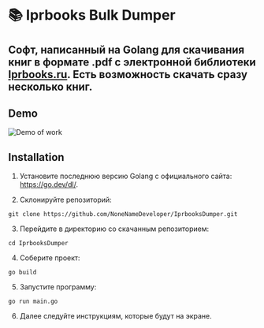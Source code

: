 # 📚 Iprbooks Bulk Dumper


## Софт, написанный на Golang для скачивания книг в формате .pdf с электронной библиотеки [Iprbooks.ru](https://www.iprbookshop.ru). Есть возможность скачать сразу несколько книг.


## Demo

![Demo of work](https://i.ibb.co/4Fy7c4h/image.png)



## Installation


1. Установите последнюю версию Golang с официального сайта: https://go.dev/dl/.

2. Склонируйте репозиторий:

```
git clone https://github.com/NoneNameDeveloper/IprbooksDumper.git
```

3. Перейдите в директорию со скачанным репозиторием:

```
cd IprbooksDumper
```

4. Соберите проект:

```
go build
```

5. Запустите программу:

```
go run main.go
```

6. Далее следуйте инструкциям, которые будут на экране.